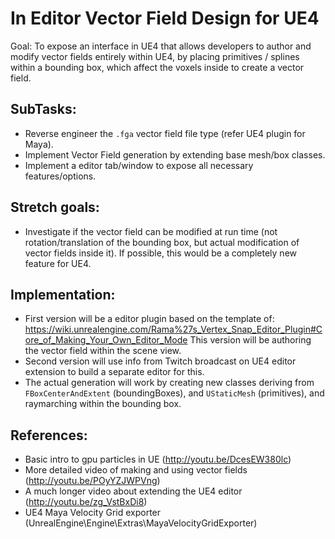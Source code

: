 In Editor Vector Field Design for UE4
=====================================

Goal: To expose an interface in UE4 that allows developers to author and modify vector fields entirely within UE4, by placing primitives / splines within a bounding box, which affect the voxels inside to create a vector field.

SubTasks:
---------

* Reverse engineer the `.fga` vector field file type (refer UE4 plugin for Maya).
* Implement Vector Field generation by extending base mesh/box classes.
* Implement a editor tab/window to expose all necessary features/options.

Stretch goals:
--------------

* Investigate if the vector field can be modified at run time (not rotation/translation of the bounding box, but actual modification of vector fields inside it). If possible, this would be a completely new feature for UE4.


Implementation:
---------------

* First version will be a editor plugin based on the template of:
https://wiki.unrealengine.com/Rama%27s_Vertex_Snap_Editor_Plugin#Core_of_Making_Your_Own_Editor_Mode
This version will be authoring the vector field within the scene view.
* Second version will use info from Twitch broadcast on UE4 editor extension to build a separate editor for this.
* The actual generation will work by creating new classes deriving from `FBoxCenterAndExtent` (boundingBoxes), and `UStaticMesh` (primitives), and raymarching within the bounding box.


References:
-----------

* Basic intro to gpu particles in UE (http://youtu.be/DcesEW380lc)
* More detailed video of making and using vector fields (http://youtu.be/POyYZJWPVng)
* A much longer video about extending the UE4 editor (http://youtu.be/zg_VstBxDi8)
* UE4 Maya Velocity Grid exporter (UnrealEngine\Engine\Extras\MayaVelocityGridExporter\)
